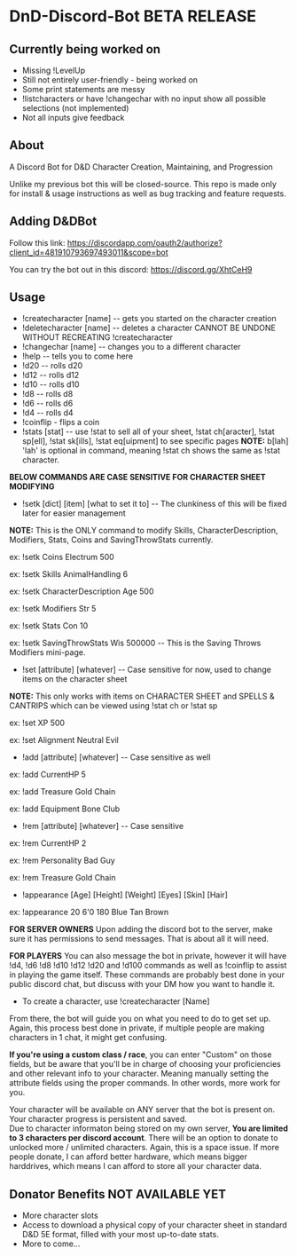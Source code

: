 # DnD-Discord-Bot BETA RELEASE
## Currently being worked on
* Missing !LevelUp
* Still not entirely user-friendly - being worked on
* Some print statements are messy
* !listcharacters or have !changechar with no input show all possible selections (not implemented)
* Not all inputs give feedback

## About
A Discord Bot for D&amp;D Character Creation, Maintaining, and Progression

Unlike my previous bot this will be closed-source.  This repo is made only for install & usage instructions as well as bug tracking and feature requests.

## Adding D&DBot

Follow this link: https://discordapp.com/oauth2/authorize?client_id=481910793697493011&scope=bot

You can try the bot out in this discord: https://discord.gg/XhtCeH9

## Usage
- !createcharacter [name] -- gets you started on the character creation
- !deletecharacter [name] -- deletes a character CANNOT BE UNDONE WITHOUT RECREATING !createcharacter
- !changechar [name] -- changes you to a different character
- !help -- tells you to come here
- !d20 -- rolls d20
- !d12 -- rolls d12
- !d10 -- rolls d10
- !d8 -- rolls d8
- !d6 -- rolls d6
- !d4 -- rolls d4
- !coinflip - flips a coin
- !stats [stat] -- use !stat to sell all of your sheet, !stat ch[aracter], !stat sp[ell], !stat sk[ills], !stat eq[uipment] to see specific pages **NOTE:** b[lah] 'lah' is optional in command, meaning !stat ch shows the same as !stat character.

**BELOW COMMANDS ARE CASE SENSITIVE FOR CHARACTER SHEET MODIFYING** 

- !setk [dict] [item] [what to set it to] -- The clunkiness of this will be fixed later for easier management

**NOTE:** This is the ONLY command to modify Skills, CharacterDescription, Modifiers, Stats, Coins and SavingThrowStats currently.

ex: !setk Coins Electrum 500

ex: !setk Skills AnimalHandling 6

ex: !setk CharacterDescription Age 500

ex: !setk Modifiers Str 5

ex: !setk Stats Con 10

ex: !setk SavingThrowStats Wis 500000 -- This is the Saving Throws Modifiers mini-page.

- !set [attribute] [whatever] -- Case sensitive for now, used to change items on the character sheet

**NOTE:** This only works with items on CHARACTER SHEET and SPELLS & CANTRIPS which can be viewed using !stat ch or !stat sp

ex: !set XP 500

ex: !set Alignment Neutral Evil

- !add [attribute] [whatever] -- Case sensitive as well

ex: !add CurrentHP 5

ex: !add Treasure Gold Chain

ex: !add Equipment Bone Club

- !rem [attribute] [whatever] -- Case sensitive

ex: !rem CurrentHP 2

ex: !rem Personality Bad Guy

ex: !rem Treasure Gold Chain

- !appearance [Age] [Height] [Weight] [Eyes] [Skin] [Hair]

ex: !appearance 20 6'0 180 Blue Tan Brown

**FOR SERVER OWNERS**
Upon adding the discord bot to the server, make sure it has permissions to send messages.  That is about all it will need.

**FOR PLAYERS**
You can also message the bot in private, however it will have !d4, !d6 !d8 !d10 !d12 !d20 and !d100 commands as well as !coinflip to assist in playing the game itself.  These commands are probably best done in your public discord chat, but discuss with your DM how you want to handle it.

* To create a character, use !createcharacter [Name]

From there, the bot will guide you on what you need to do to get set up.  Again, this process best done in private, if multiple people are making characters in 1 chat, it might get confusing.

**If you're using a custom class / race**, you can enter "Custom" on those fields, but be aware that you'll be in charge of choosing your proficiencies and other relevant info to your character.  Meaning manually setting the attribute fields using the proper commands.  In other words, more work for you.

Your character will be available on ANY server that the bot is present on.  Your character progress is persistent and saved.  
Due to character informaton being stored on my own server, **You are limited to 3 characters per discord account**.  There will be an option to donate to unlocked more / unlimited characters.  Again, this is a space issue.  If more people donate, I can afford better hardware, which means bigger harddrives, which means I can afford to store all your character data.



## Donator Benefits NOT AVAILABLE YET

* More character slots
* Access to download a physical copy of your character sheet in standard D&D 5E format, filled with your most up-to-date stats.
* More to come...
